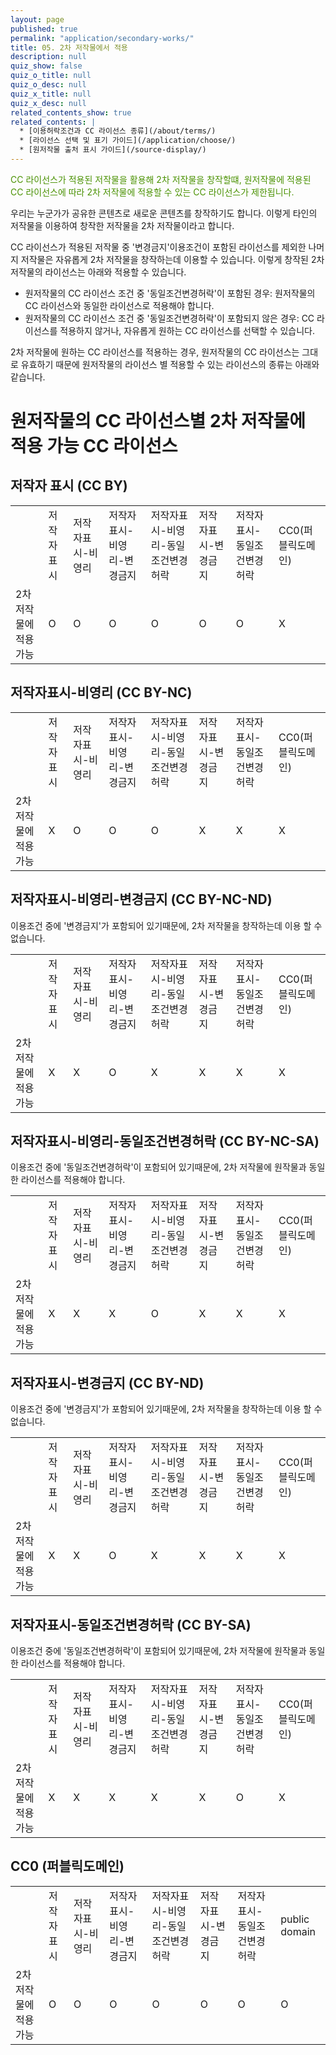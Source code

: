```yaml
---
layout: page
published: true
permalink: "application/secondary-works/"
title: 05. 2차 저작물에서 적용
description: null
quiz_show: false
quiz_o_title: null
quiz_o_desc: null
quiz_x_title: null
quiz_x_desc: null
related_contents_show: true
related_contents: |
  * [이용허락조건과 CC 라이선스 종류](/about/terms/)
  * [라이선스 선택 및 표기 가이드](/application/choose/)
  * [원저작물 출처 표시 가이드](/source-display/)
---
```






<span style="color:#499100">CC 라이선스가 적용된 저작물을 활용해 2차 저작물을 창작할떄, 원저작물에 적용된 CC 라이선스에 따라 2차 저작물에 적용할 수 있는 CC 라이선스가 제한됩니다.</span>

우리는 누군가가 공유한 콘텐츠로 새로운 콘텐츠를 창작하기도 합니다. 이렇게 타인의 저작물을 이용하여 창작한 저작물을 2차 저작물이라고 합니다.

CC 라이선스가 적용된 저작물 중 '변경금지'이용조건이 포함된 라이선스를 제외한 나머지 저작물은 자유롭게 2차 저작물을 창작하는데 이용할 수 있습니다. 이렇게 창작된 2차 저작물의 라이선스는 아래와 적용할 수 있습니다.

- 원저작물의 CC 라이선스 조건 중 '동일조건변경허락'이 포함된 경우: 원저작물의 CC 라이선스와 동일한 라이선스로 적용해야 합니다.  
- 원저작물의 CC 라이선스 조건 중 '동일조건변경허락'이 포함되지 않은 경우: CC 라이선스를 적용하지 않거나, 자유롭게 원하는 CC 라이선스를 선택할 수 있습니다.

2차 저작물에 원하는 CC 라이선스를 적용하는 경우, 원저작물의 CC 라이선스는 그대로 유효하기 때문에 원저작물의 라이선스 별 적용할 수 있는 라이선스의 종류는 아래와 같습니다. 

# 원저작물의 CC 라이선스별 2차 저작물에 적용 가능 CC 라이선스

## 저작자 표시 (CC BY)

<div class="table-responsive">
<table class="table table-borderd">
    <tbody>
        <tr>
            <td>&nbsp;</td>
            <td>저작자표시</td>
            <td>저작자표시-비영리</td>
            <td>저작자표시-비영리-변경금지</td>
            <td>저작자표시-비영리-동일조건변경허락</td>
            <td>저작자표시-변경금지</td>
            <td>저작자표시-동일조건변경허락</td>
            <td>CC0(퍼블릭도메인)</td>
        </tr>
        <tr>
            <td>2차 저작물에 적용 가능</td>
            <td>O</td>
            <td>O</td>
            <td>O</td>
            <td>O</td>
            <td>O</td>
            <td>O</td>
            <td>X</td>
        </tr>
    </tbody>
</table>
</div>

## 저작자표시-비영리 (CC BY-NC)

<div class="table-responsive">
<table class="table table-borderd">
    <tbody>
        <tr>
            <td>&nbsp;</td>
            <td>저작자표시</td>
            <td>저작자표시-비영리</td>
            <td>저작자표시-비영리-변경금지</td>
            <td>저작자표시-비영리-동일조건변경허락</td>
            <td>저작자표시-변경금지</td>
            <td>저작자표시-동일조건변경허락</td>
            <td>CC0(퍼블릭도메인)</td>
        </tr>
        <tr>
            <td>2차 저작물에 적용 가능</td>
            <td>X</td>
            <td>O</td>
            <td>O</td>
            <td>O</td>
            <td>X</td>
            <td>X</td>
            <td>X</td>
        </tr>
    </tbody>
</table>
</div>

## 저작자표시-비영리-변경금지 (CC BY-NC-ND)

이용조건 중에 '변경금지'가 포함되어 있기때문에, 2차 저작물을 창작하는데 이용 할 수 없습니다.

<div class="table-responsive">
<table class="table table-borderd">
    <tbody>
        <tr>
            <td>&nbsp;</td>
            <td>저작자표시</td>
            <td>저작자표시-비영리</td>
            <td>저작자표시-비영리-변경금지</td>
            <td>저작자표시-비영리-동일조건변경허락</td>
            <td>저작자표시-변경금지</td>
            <td>저작자표시-동일조건변경허락</td>
            <td>CC0(퍼블릭도메인)</td>
        </tr>
        <tr>
            <td>2차 저작물에 적용 가능</td>
            <td>X</td>
            <td>X</td>
            <td>O</td>
            <td>X</td>
            <td>X</td>
            <td>X</td>
            <td>X</td>
        </tr>
    </tbody>
</table>
</div>

## 저작자표시-비영리-동일조건변경허락 (CC BY-NC-SA)

이용조건 중에 '동일조건변경허락'이 포함되어 있기때문에, 2차 저작물에 원작물과 동일한 라이선스를 적용해야 합니다.

<div class="table-responsive">
<table class="table table-borderd">
    <tbody>
        <tr>
            <td>&nbsp;</td>
            <td>저작자표시</td>
            <td>저작자표시-비영리</td>
            <td>저작자표시-비영리-변경금지</td>
            <td>저작자표시-비영리-동일조건변경허락</td>
            <td>저작자표시-변경금지</td>
            <td>저작자표시-동일조건변경허락</td>
            <td>CC0(퍼블릭도메인)</td>
        </tr>
        <tr>
            <td>2차 저작물에 적용 가능</td>
            <td>X</td>
            <td>X</td>
            <td>X</td>
            <td>O</td>
            <td>X</td>
            <td>X</td>
            <td>X</td>
        </tr>
    </tbody>
</table>
</div>

## 저작자표시-변경금지 (CC BY-ND)

이용조건 중에 '변경금지'가 포함되어 있기때문에, 2차 저작물을 창작하는데 이용 할 수 없습니다.

<div class="table-responsive">
<table class="table table-borderd">
    <tbody>
        <tr>
            <td>&nbsp;</td>
            <td>저작자표시</td>
            <td>저작자표시-비영리</td>
            <td>저작자표시-비영리-변경금지</td>
            <td>저작자표시-비영리-동일조건변경허락</td>
            <td>저작자표시-변경금지</td>
            <td>저작자표시-동일조건변경허락</td>
            <td>CC0(퍼블릭도메인)</td>
        </tr>
        <tr>
            <td>2차 저작물에 적용 가능</td>
            <td>X</td>
            <td>X</td>
            <td>O</td>
            <td>X</td>
            <td>X</td>
            <td>X</td>
            <td>X</td>
        </tr>
    </tbody>
</table>
</div>

## 저작자표시-동일조건변경허락 (CC BY-SA)

이용조건 중에 '동일조건변경허락'이 포함되어 있기때문에, 2차 저작물에 원작물과 동일한 라이선스를 적용해야 합니다.

<div class="table-responsive">
<table class="table table-borderd">
    <tbody>
        <tr>
            <td>&nbsp;</td>
            <td>저작자표시</td>
            <td>저작자표시-비영리</td>
            <td>저작자표시-비영리-변경금지</td>
            <td>저작자표시-비영리-동일조건변경허락</td>
            <td>저작자표시-변경금지</td>
            <td>저작자표시-동일조건변경허락</td>
            <td>CC0(퍼블릭도메인)</td>
        </tr>
        <tr>
            <td>2차 저작물에 적용 가능</td>
            <td>X</td>
            <td>X</td>
            <td>X</td>
            <td>X</td>
            <td>X</td>
            <td>O</td>
            <td>X</td>
        </tr>
    </tbody>
</table>
</div>

## CC0 (퍼블릭도메인)

<div class="table-responsive">
<table class="table table-borderd">
    <tbody>
        <tr>
            <td>&nbsp;</td>
            <td>저작자표시</td>
            <td>저작자표시-비영리</td>
            <td>저작자표시-비영리-변경금지</td>
            <td>저작자표시-비영리-동일조건변경허락</td>
            <td>저작자표시-변경금지</td>
            <td>저작자표시-동일조건변경허락</td>
            <td>public domain</td>
        </tr>
        <tr>
            <td>2차 저작물에 적용 가능</td>
            <td>O</td>
            <td>O</td>
            <td>O</td>
            <td>O</td>
            <td>O</td>
            <td>O</td>
            <td>O</td>
        </tr>
    </tbody>
</table>
</div>
